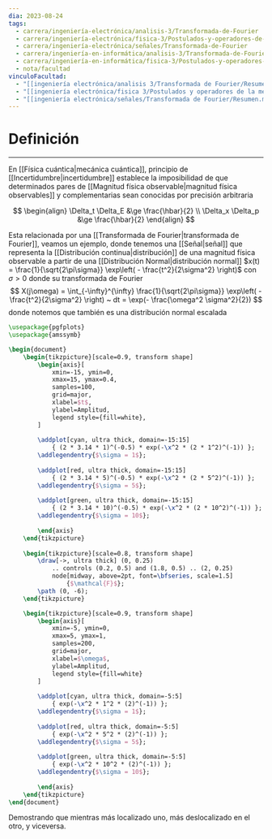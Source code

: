 ```yaml
---
dia: 2023-08-24
tags:
  - carrera/ingeniería-electrónica/analisis-3/Transformada-de-Fourier
  - carrera/ingeniería-electrónica/fisica-3/Postulados-y-operadores-de-la-mecánica-cuántica
  - carrera/ingeniería-electrónica/señales/Transformada-de-Fourier
  - carrera/ingeniería-en-informática/analisis-3/Transformada-de-Fourier
  - carrera/ingeniería-en-informática/fisica-3/Postulados-y-operadores-de-la-mecánica-cuántica
  - nota/facultad
vinculoFacultad:
  - "[[ingeniería electrónica/analisis 3/Transformada de Fourier/Resumen.md]]"
  - "[[ingeniería electrónica/fisica 3/Postulados y operadores de la mecánica cuántica/Resumen.md]]"
  - "[[ingeniería electrónica/señales/Transformada de Fourier/Resumen.md]]"
---
```

# Definición
---
En [[Física cuántica|mecánica cuántica]], principio de [[Incertidumbre|incertidumbre]] establece la imposibilidad de que determinados pares de [[Magnitud física observable|magnitud física observables]] y complementarias sean conocidas por precisión arbitraria

$$ \begin{align} 
	\Delta_t \Delta_E &\ge \frac{\hbar}{2} \\
	\Delta_x \Delta_p &\ge \frac{\hbar}{2}
\end{align} $$

Esta relacionada por una [[Transformada de Fourier|transformada de Fourier]], veamos un ejemplo, donde tenemos una [[Señal|señal]] que representa la [[Distribución continua|distribución]] de una magnitud física observable a partir de una [[Distribución Normal|distribución normal]] $x(t) = \frac{1}{\sqrt{2\pi\sigma}} \exp\left( - \frac{t^2}{2\sigma^2} \right)$ con $\sigma > 0$ donde su transformada de Fourier $$ X(j\omega) = \int_{-\infty}^{\infty} \frac{1}{\sqrt{2\pi\sigma}} \exp\left( - \frac{t^2}{2\sigma^2} \right) ~ dt = \exp(- \frac{\omega^2 \sigma^2}{2}) $$ donde notemos que también es una distribución normal escalada

```tikz
\usepackage{pgfplots}
\usepackage{amssymb}

\begin{document} 
	\begin{tikzpicture}[scale=0.9, transform shape]
		\begin{axis}[
			xmin=-15, ymin=0,
			xmax=15, ymax=0.4, 
			samples=100,
			grid=major,
			xlabel=$t$,
			ylabel=Amplitud,
			legend style={fill=white},
		]
		
		\addplot[cyan, ultra thick, domain=-15:15] 
			{ (2 * 3.14 * 1)^(-0.5) * exp(-\x^2 * (2 * 1^2)^(-1)) };
		\addlegendentry{$\sigma = 1$};
		
		\addplot[red, ultra thick, domain=-15:15] 
			{ (2 * 3.14 * 5)^(-0.5) * exp(-\x^2 * (2 * 5^2)^(-1)) };
		\addlegendentry{$\sigma = 5$};
		
		\addplot[green, ultra thick, domain=-15:15] 
			{ (2 * 3.14 * 10)^(-0.5) * exp(-\x^2 * (2 * 10^2)^(-1)) };
		\addlegendentry{$\sigma = 10$};
		
		\end{axis}
	\end{tikzpicture}
	
	\begin{tikzpicture}[scale=0.8, transform shape]
		\draw[->, ultra thick] (0, 0.25) 
			.. controls (0.2, 0.5) and (1.8, 0.5) .. (2, 0.25)
			node[midway, above=2pt, font=\bfseries, scale=1.5]
				{$\mathcal{F}$};
		\path (0, -6);
	\end{tikzpicture}

	\begin{tikzpicture}[scale=0.9, transform shape]
		\begin{axis}[
			xmin=-5, ymin=0,
			xmax=5, ymax=1, 
			samples=200,
			grid=major,
			xlabel=$\omega$,
			ylabel=Amplitud,
			legend style={fill=white}
		]
		
		\addplot[cyan, ultra thick, domain=-5:5] 
			{ exp(-\x^2 * 1^2 * (2)^(-1)) };
		\addlegendentry{$\sigma = 1$};
		
		\addplot[red, ultra thick, domain=-5:5] 
			{ exp(-\x^2 * 5^2 * (2)^(-1)) };
		\addlegendentry{$\sigma = 5$};
		
		\addplot[green, ultra thick, domain=-5:5] 
			{ exp(-\x^2 * 10^2 * (2)^(-1)) };
		\addlegendentry{$\sigma = 10$};
		
		\end{axis}
	\end{tikzpicture}
\end{document}
```

Demostrando que mientras más localizado uno, más deslocalizado en el otro, y viceversa. 
